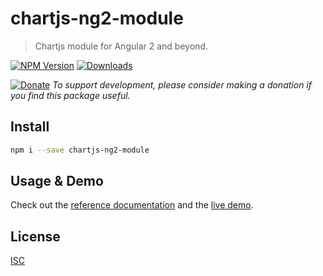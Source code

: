 # chartjs-ng2-module

> Chartjs module for Angular 2 and beyond.

[![NPM Version][npm-image]][npm-url]
[![Downloads][npm-downloads-image]][npm-downloads-url]

[![Donate][donate-btn]][donate-url] *To support development, please consider making a donation if you find this package useful.*

## Install

```bash
npm i --save chartjs-ng2-module
```

## Usage & Demo
Check out the [reference documentation][reference] and the [live demo][example-page].

## License

[ISC](LICENSE.md)

[npm-image]: https://img.shields.io/npm/v/chartjs-ng2-module.svg
[npm-url]: https://npmjs.org/package/chartjs-ng2-module
[npm-downloads-image]: https://img.shields.io/npm/dm/chartjs-ng2-module.svg
[npm-downloads-url]: https://npmjs.org/package/chartjs-ng2-module
[reference]: https://github.com/liamtiean/chartjs-ng2-module/tree/master/demo/src/app
[example-page]: https://liamtiean.github.io/chartjs-ng2-module
[donate-btn]: https://www.paypalobjects.com/en_US/i/btn/btn_donate_LG.gif
[donate-url]: https://www.paypal.com/cgi-bin/webscr?cmd=_donations&business=tranvinhtienit@gmail.com&item_name=ChartJS+Angular2+Module&item_number=Support+Developer&amount=25%2e00&currency_code=USD
